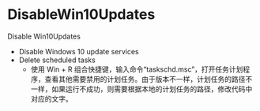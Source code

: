 # DisableWin10Updates
Disable Win10Updates

+ Disable Windows 10 update services
+ Delete scheduled tasks
    + 使用 Win + R 组合快捷键，输入命令“taskschd.msc”，打开任务计划程序，查看其他需要禁用的计划任务。由于版本不一样，计划任务的路径不一样，如果运行不成功，则需要根据本地的计划任务的路径，修改代码中对应的文字。

